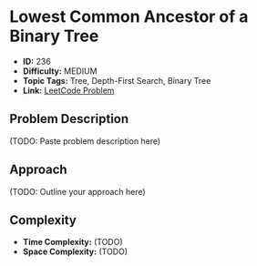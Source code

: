 # Lowest Common Ancestor of a Binary Tree

- **ID:** 236
- **Difficulty:** MEDIUM
- **Topic Tags:** Tree, Depth-First Search, Binary Tree
- **Link:** [LeetCode Problem](https://leetcode.com/problems/lowest-common-ancestor-of-a-binary-tree/description/)

## Problem Description

(TODO: Paste problem description here)

## Approach

(TODO: Outline your approach here)

## Complexity

- **Time Complexity:** (TODO)
- **Space Complexity:** (TODO)
